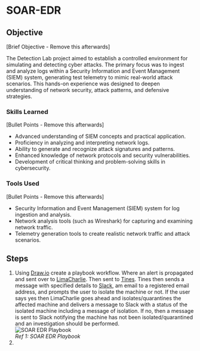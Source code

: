 # SOAR-EDR

## Objective
[Brief Objective - Remove this afterwards]

The Detection Lab project aimed to establish a controlled environment for simulating and detecting cyber attacks. The primary focus was to ingest and analyze logs within a Security Information and Event Management (SIEM) system, generating test telemetry to mimic real-world attack scenarios. This hands-on experience was designed to deepen understanding of network security, attack patterns, and defensive strategies.

### Skills Learned
[Bullet Points - Remove this afterwards]

- Advanced understanding of SIEM concepts and practical application.
- Proficiency in analyzing and interpreting network logs.
- Ability to generate and recognize attack signatures and patterns.
- Enhanced knowledge of network protocols and security vulnerabilities.
- Development of critical thinking and problem-solving skills in cybersecurity.

### Tools Used
[Bullet Points - Remove this afterwards]

- Security Information and Event Management (SIEM) system for log ingestion and analysis.
- Network analysis tools (such as Wireshark) for capturing and examining network traffic.
- Telemetry generation tools to create realistic network traffic and attack scenarios.

## Steps
1. Using <a href="draw.io">Draw.io</a> create a playbook workflow. Where an alert is propagated and sent over to <a href="https://limacharlie.io/">LimaCharlie</a>. Then sent to <a href="https://www.tines.com/">Tines</a>. Tines then sends a message with specified details to <a href="https://slack.com/">Slack</a>, am email to a registered email address, and prompts the user to isolate the machine or not. If the user says yes then LimaCharlie goes ahead and isolates/quarantines the affected machine and delivers a message to Slack with a status of the isolated machine including a message of isolation. If no, then a message is sent to Slack notifying the machine has not been isolated/quarantined and an investigation should be performed.<br>
    ![SOAR EDR Playbook](https://github.com/user-attachments/assets/a68917fd-6f2a-4d90-94cd-fde2fbb6a3cf)<br>
*Ref 1: SOAR EDR Playbook*
2. 
